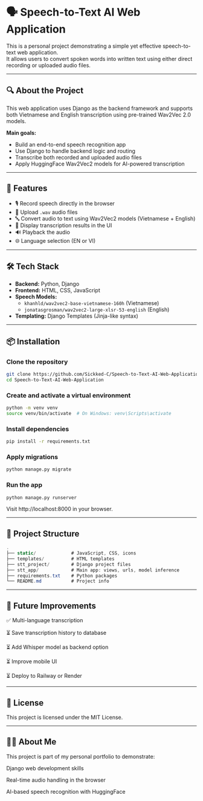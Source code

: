 # 🗣️ Speech-to-Text AI Web Application

This is a personal project demonstrating a simple yet effective speech-to-text web application.  
It allows users to convert spoken words into written text using either direct recording or uploaded audio files.

---

## 🔍 About the Project

This web application uses Django as the backend framework and supports both Vietnamese and English transcription using pre-trained Wav2Vec 2.0 models.

**Main goals:**
- Build an end-to-end speech recognition app
- Use Django to handle backend logic and routing
- Transcribe both recorded and uploaded audio files
- Apply HuggingFace Wav2Vec2 models for AI-powered transcription

---

## 🚀 Features
- 🎙️ Record speech directly in the browser  
- 📂 Upload `.wav` audio files  
- 🔤 Convert audio to text using Wav2Vec2 models (Vietnamese + English)  
- 📝 Display transcription results in the UI  
- 🔊 Playback the audio  
- 🌐 Language selection (EN or VI)

---

## 🛠️ Tech Stack
- **Backend:** Python, Django  
- **Frontend:** HTML, CSS, JavaScript  
- **Speech Models:**  
  - `khanhld/wav2vec2-base-vietnamese-160h` (Vietnamese)  
  - `jonatasgrosman/wav2vec2-large-xlsr-53-english` (English)  
- **Templating:** Django Templates (Jinja-like syntax)

---

## 📦 Installation

### Clone the repository
```bash
git clone https://github.com/Sickked-C/Speech-to-Text-AI-Web-Application.git
cd Speech-to-Text-AI-Web-Application

```
### Create and activate a virtual environment
```bash
python -m venv venv
source venv/bin/activate  # On Windows: venv\Scripts\activate
```

### Install dependencies
```bash
pip install -r requirements.txt
```

### Apply migrations
```bash
python manage.py migrate
```

### Run the app
```bash
python manage.py runserver
```
Visit http://localhost:8000 in your browser.

---

## 📁 Project Structure
```csharp
.
├── static/             # JavaScript, CSS, icons
├── templates/          # HTML templates
├── stt_project/        # Django project files
├── stt_app/            # Main app: views, urls, model inference
├── requirements.txt    # Python packages
└── README.md           # Project info
```

---

## 🎯 Future Improvements
✅ Multi-language transcription

⏳ Save transcription history to database

⏳ Add Whisper model as backend option

⏳ Improve mobile UI

⏳ Deploy to Railway or Render

---

## 📄 License

This project is licensed under the MIT License.

---

## 🙋‍♂️ About Me
This project is part of my personal portfolio to demonstrate:

Django web development skills

Real-time audio handling in the browser

AI-based speech recognition with HuggingFace
